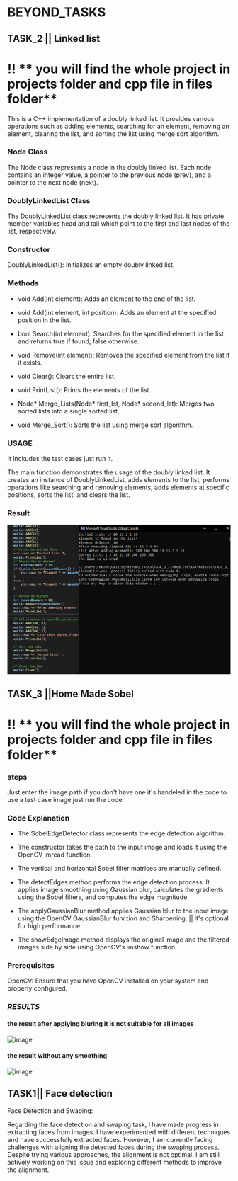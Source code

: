 # BEYOND_TASKS
## TASK_2 || Linked list 

# !! ** you will find the whole project in projects folder and cpp file in files folder**

This is a C++ implementation of a doubly linked list. It provides various operations such as adding elements, searching for an element, removing an element, clearing the list, and sorting the list using merge sort algorithm.

### **Node Class**
The Node class represents a node in the doubly linked list. Each node contains an integer value, a pointer to the previous node (prev), and a pointer to the next node (next).

### **DoublyLinkedList Class**
The DoublyLinkedList class represents the doubly linked list. It has private member variables head and tail which point to the first and last nodes of the list, respectively.

### Constructor

DoublyLinkedList(): Initializes an empty doubly linked list.

### Methods

- void Add(int element): Adds an element to the end of the list.

- void Add(int element, int position): Adds an element at the specified position in the list.
- bool Search(int element): Searches for the specified element in the list and returns true if found, false otherwise.
- void Remove(int element): Removes the specified element from the list if it exists.
- void Clear(): Clears the entire list.
- void PrintList(): Prints the elements of the list.
- Node* Merge_Lists(Node* first_lst, Node* second_lst): Merges two sorted lists into a single sorted list.
- void Merge_Sort(): Sorts the list using merge sort algorithm.
### **USAGE**
It inckudes the test cases just run it.

The main function demonstrates the usage of the doubly linked list. It creates an instance of DoublyLinkedList, adds elements to the list, performs operations like searching and removing elements, adds elements at specific positions, sorts the list, and clears the list.
### **Result**
![image](https://github.com/FatimaMHelmy/BEYOND/blob/master/images/test_case_TASK2.png)

## TASK_3 ||Home Made Sobel 

# !! ** you will find the whole project in projects folder and cpp file in files folder**

### **steps**

Just enter the image path if you don't have one it's handeled in the code to use a test case image just run the code

### **Code Explanation**

- The SobelEdgeDetector class represents the edge detection algorithm.

- The constructor takes the path to the input image and loads it using the OpenCV imread function.

- The vertical and horizontal Sobel filter matrices are manually defined.

- The detectEdges method performs the edge detection process. It applies image smoothing using Gaussian blur, calculates the gradients using the Sobel filters, and computes the edge magnitude.

- The applyGaussianBlur method applies Gaussian blur to the input image using the OpenCV GaussianBlur function and Sharpening. || it's optional for high performance 

- The showEdgeImage method displays the original image and the filtered images side by side using OpenCV's imshow function.

### **Prerequisites**

OpenCV: Ensure that you have OpenCV installed on your system and properly configured.

### *RESULTS*

#### the result after applying bluring it is not suitable for all images 

![image]([https://github.com/FatimaMHelmy/BEYOND/assets/84232181/1b673bb3-ee86-481e-96b2-fc4f0d710f48](https://github.com/FatimaMHelmy/BEYOND/blob/master/images/with_bluring.png))

#### the result without any smoothing 

![image]([https://github.com/FatimaMHelmy/BEYOND/assets/84232181/10793730-1732-4a35-8b6c-080bc2e08300](https://github.com/FatimaMHelmy/BEYOND/blob/master/images/with_out_bluring.png))

## TASK1|| Face detection

Face Detection and Swaping:

Regarding the face detection and swaping task, I have made progress in extracting faces from images. I have experimented with different techniques and have successfully extracted faces. However, I am currently facing challenges with aligning the detected faces during the swaping process. Despite trying various approaches, the alignment is not optimal. I am still actively working on this issue and exploring different methods to improve the alignment.


